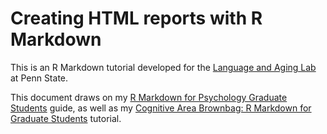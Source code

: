 # Creating HTML reports with R Markdown

This is an R Markdown tutorial developed for the [Language and Aging Lab](https://sites.psu.edu/mdiazlab/) at Penn State.

This document draws on my [R Markdown for Psychology Graduate Students](https://github.com/hollzzar/rmarkdown-guide) guide, as well as my [Cognitive Area Brownbag: R Markdown for Graduate Students](https://github.com/hollzzar/markdown-tutorial) tutorial.
